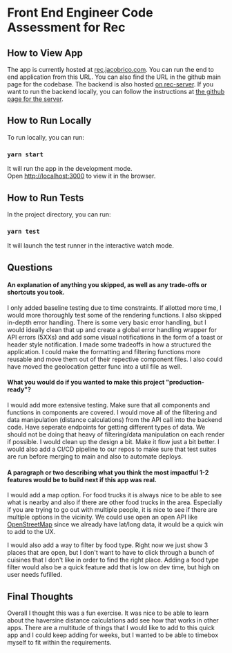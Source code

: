 # Front End Engineer Code Assessment for Rec

## How to View App

The app is currently hosted at [rec.jacobrico.com](rec.jacobrico.com). You can run the end to end application from this URL. You can also find the URL in the github main page for the codebase. The backend is also hosted [on rec-server](https://rec-server-nf5j.onrender.com). If you want to run the backend locally, you can follow the instructions at [the github page for the server](https://github.com/jedwardrico/rec-server).

## How to Run Locally

To run locally, you can run:

### `yarn start`

It will run the app in the development mode.\
Open [http://localhost:3000](http://localhost:3000) to view it in the browser.

## How to Run Tests

In the project directory, you can run:

### `yarn test`

It will launch the test runner in the interactive watch mode.

## Questions

#### An explanation of anything you skipped, as well as any trade-offs or shortcuts you took.

I only added baseline testing due to time constraints. If allotted more time, I would more thoroughly test some of the rendering functions. I also skipped in-depth error handling. There is some very basic error handling, but I would ideally clean that up and create a global error handling wrapper for API errors (5XXs) and add some visual notifications in the form of a toast or header style notification. I made some tradeoffs in how a structured the application. I could make the formatting and filtering functions more reusable and move them out of their repective component files. I also could have moved the geolocation getter func into a util file as well.

#### What you would do if you wanted to make this project "production-ready"?

I would add more extensive testing. Make sure that all components and functions in components are covered. I would move all of the filtering and data manipulation (distance calculations) from the API call into the backend code. Have seperate endpoints for getting different types of data. We should not be doing that heavy of filtering/data manipulation on each render if possible. I would clean up the design a bit. Make it flow just a bit better. I would also add a CI/CD pipeline to our repos to make sure that test suites are run before merging to main and also to automate deploys.

#### A paragraph or two describing what you think the most impactful 1-2 features would be to build next if this app was real.

I would add a map option. For food trucks it is always nice to be able to see what is nearby and also if there are other food trucks in the area. Especially if you are trying to go out with multiple people, it is nice to see if there are multiple options in the vicinity. We could use open an open API like [OpenStreetMap](https://wiki.openstreetmap.org/wiki/API) since we already have lat/long data, it would be a quick win to add to the UX.

I would also add a way to filter by food type. Right now we just show 3 places that are open, but I don't want to have to click through a bunch of cuisines that I don't like in order to find the right place. Adding a food type filter would also be a quick feature add that is low on dev time, but high on user needs fufilled.

## Final Thoughts

Overall I thought this was a fun exercise. It was nice to be able to learn about the haversine distance calculations add see how that works in other apps. There are a multitude of things that I would like to add to this quick app and I could keep adding for weeks, but I wanted to be able to timebox myself to fit within the requirements.

